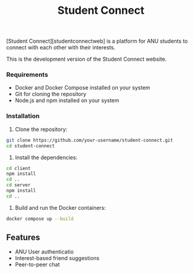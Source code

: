 <div>
    <header>
        <h1>Student Connect</h1>
    </header>
    <p>
        [Student Connect][studentconnectweb] is a platform for ANU students to connect with each other with their interests.
    </p>
</div>

This is the development version of the Student Connect website. 
<!-- [studentconnectweb]: https://studentconnect.anu.edu.au/ -->

### Requirements
- Docker and Docker Compose installed on your system
- Git for cloning the repository
- Node.js and npm installed on your system

### Installation
1. Clone the repository:
```bash
git clone https://github.com/your-username/student-connect.git
cd student-connect
```

1. Install the dependencies:
```bash
cd client
npm install
cd ..
cd server
npm install
cd ..
```

1. Build and run the Docker containers:
```bash
docker compose up --build
```

## Features
- ANU User authenticatio
- Interest-based friend suggestions
- Peer-to-peer chat


